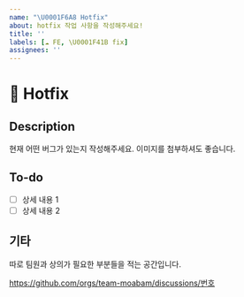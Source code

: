 ```yaml
---
name: "\U0001F6A8 Hotfix"
about: hotfix 작업 사항을 작성해주세요!
title: ''
labels: [☁️ FE, \U0001F41B fix]
assignees: ''
---
```


# 🚨 Hotfix

## Description

현재 어떤 버그가 있는지 작성해주세요. 이미지를 첨부하셔도 좋습니다.

## To-do

- [ ] 상세 내용 1
- [ ] 상세 내용 2

## 기타

따로 팀원과 상의가 필요한 부분들을 적는 공간입니다.

<!-- 이슈와 연관된 Discussion이 있다면 번호를 기입해주세요. ex) #11 -->

https://github.com/orgs/team-moabam/discussions/번호
